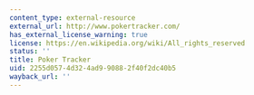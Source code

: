 ```yaml
---
content_type: external-resource
external_url: http://www.pokertracker.com/
has_external_license_warning: true
license: https://en.wikipedia.org/wiki/All_rights_reserved
status: ''
title: Poker Tracker
uid: 2255d057-4d32-4ad9-9088-2f40f2dc40b5
wayback_url: ''
---
```

